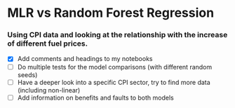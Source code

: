 # MLR vs Random Forest Regression

### Using CPI data and looking at the relationship with the increase of different fuel prices.

- [X] Add comments and headings to my notebooks
- [ ] Do multiple tests for the model comparisons (with different random seeds)
- [ ] Have a deeper look into a specific CPI sector, try to find more data (including non-linear)
- [ ] Add information on benefits and faults to both models